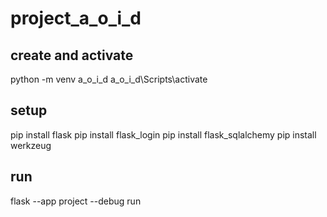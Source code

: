 # project_a_o_i_d
## create and activate
python -m venv a_o_i_d
a_o_i_d\Scripts\activate

## setup
pip install flask
pip install flask_login
pip install flask_sqlalchemy
pip install werkzeug

## run
flask --app project --debug run
